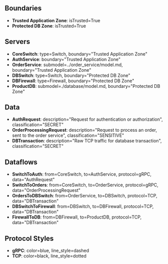 ## Boundaries
- **Trusted Application Zone**: isTrusted=True
- **Protected DB Zone**: isTrusted=True

## Servers
- **CoreSwitch**: type=Switch, boundary="Trusted Application Zone"
- **AuthService**: boundary="Trusted Application Zone"
- **OrderService**: submodel=../order_service/model.md, boundary="Trusted Application Zone"
- **DBSwitch**: type=Switch, boundary="Protected DB Zone"
- **DBFirewall**: type=Firewall, boundary="Protected DB Zone"
- **ProductDB**: submodel=./database/model.md, boundary="Protected DB Zone"

## Data
- **AuthRequest**: description="Request for authentication or authorization", classification="SECRET"
- **OrderProcessingRequest**: description="Request to process an order, sent to the order service", classification="SENSITIVE"
- **DBTransaction**: description="Raw TCP traffic for database transaction", classification="SECRET"

## Dataflows
- **SwitchToAuth**: from=CoreSwitch, to=AuthService, protocol=gRPC, data="AuthRequest"
- **SwitchToOrders**: from=CoreSwitch, to=OrderService, protocol=gRPC, data="OrderProcessingRequest"
- **OrdersToDBSwitch**: from=OrderService, to=DBSwitch, protocol=TCP, data="DBTransaction"
- **DBSwitchToFirewall**: from=DBSwitch, to=DBFirewall, protocol=TCP, data="DBTransaction"
- **FirewallToDB**: from=DBFirewall, to=ProductDB, protocol=TCP, data="DBTransaction"

## Protocol Styles
- **gRPC**: color=blue, line_style=dashed
- **TCP**: color=black, line_style=dotted
